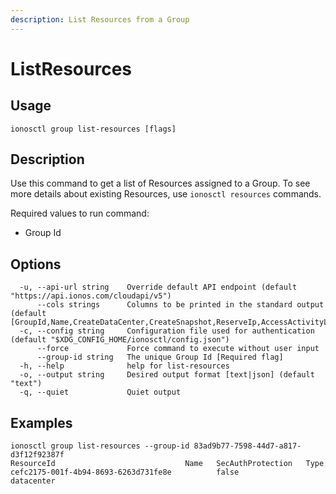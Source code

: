 ```yaml
---
description: List Resources from a Group
---
```


# ListResources

## Usage

```text
ionosctl group list-resources [flags]
```

## Description

Use this command to get a list of Resources assigned to a Group. To see more details about existing Resources, use `ionosctl resources` commands.

Required values to run command:

* Group Id

## Options

```text
  -u, --api-url string    Override default API endpoint (default "https://api.ionos.com/cloudapi/v5")
      --cols strings      Columns to be printed in the standard output (default [GroupId,Name,CreateDataCenter,CreateSnapshot,ReserveIp,AccessActivityLog,CreatePcc,S3Privilege,CreateBackupUnit,CreateInternetAccess,CreateK8s])
  -c, --config string     Configuration file used for authentication (default "$XDG_CONFIG_HOME/ionosctl/config.json")
      --force             Force command to execute without user input
      --group-id string   The unique Group Id [Required flag]
  -h, --help              help for list-resources
  -o, --output string     Desired output format [text|json] (default "text")
  -q, --quiet             Quiet output
```

## Examples

```text
ionosctl group list-resources --group-id 83ad9b77-7598-44d7-a817-d3f12f92387f 
ResourceId                             Name   SecAuthProtection   Type
cefc2175-001f-4b94-8693-6263d731fe8e          false               datacenter
```

